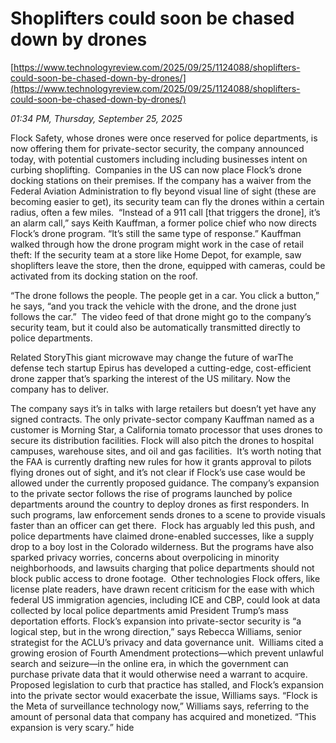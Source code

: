 # Shoplifters could soon be chased down by drones

[https://www.technologyreview.com/2025/09/25/1124088/shoplifters-could-soon-be-chased-down-by-drones/](https://www.technologyreview.com/2025/09/25/1124088/shoplifters-could-soon-be-chased-down-by-drones/)

*01:34 PM, Thursday, September 25, 2025*

Flock Safety, whose drones were once reserved for police departments, is now offering them for private-sector security, the company announced today, with potential customers including including businesses intent on curbing shoplifting.  Companies in the US can now place Flock’s drone docking stations on their premises. If the company has a waiver from the Federal Aviation Administration to fly beyond visual line of sight (these are becoming easier to get), its security team can fly the drones within a certain radius, often a few miles.   “Instead of a 911 call [that triggers the drone], it’s an alarm call,” says Keith Kauffman, a former police chief who now directs Flock’s drone program. “It’s still the same type of response.” Kauffman walked through how the drone program might work in the case of retail theft: If the security team at a store like Home Depot, for example, saw shoplifters leave the store, then the drone, equipped with cameras, could be activated from its docking station on the roof.

“The drone follows the people. The people get in a car. You click a button,” he says, “and you track the vehicle with the drone, and the drone just follows the car.”  The video feed of that drone might go to the company’s security team, but it could also be automatically transmitted directly to police departments.

Related StoryThis giant microwave may change the future of warThe defense tech startup Epirus has developed a cutting-edge, cost-efficient drone zapper that’s sparking the interest of the US military. Now the company has to deliver.

The company says it’s in talks with large retailers but doesn’t yet have any signed contracts. The only private-sector company Kauffman named as a customer is Morning Star, a California tomato processor that uses drones to secure its distribution facilities. Flock will also pitch the drones to hospital campuses, warehouse sites, and oil and gas facilities.  It’s worth noting that the FAA is currently drafting new rules for how it grants approval to pilots flying drones out of sight, and it’s not clear if Flock’s use case would be allowed under the currently proposed guidance. The company’s expansion to the private sector follows the rise of programs launched by police departments around the country to deploy drones as first responders. In such programs, law enforcement sends drones to a scene to provide visuals faster than an officer can get there.  Flock has arguably led this push, and police departments have claimed drone-enabled successes, like a supply drop to a boy lost in the Colorado wilderness. But the programs have also sparked privacy worries, concerns about overpolicing in minority neighborhoods, and lawsuits charging that police departments should not block public access to drone footage.  Other technologies Flock offers, like license plate readers, have drawn recent criticism for the ease with which federal US immigration agencies, including ICE and CBP, could look at data collected by local police departments amid President Trump’s mass deportation efforts. Flock’s expansion into private-sector security is “a logical step, but in the wrong direction,” says Rebecca Williams, senior strategist for the ACLU’s privacy and data governance unit.  Williams cited a growing erosion of Fourth Amendment protections—which prevent unlawful search and seizure—in the online era, in which the government can purchase private data that it would otherwise need a warrant to acquire. Proposed legislation to curb that practice has stalled, and Flock’s expansion into the private sector would exacerbate the issue, Williams says. “Flock is the Meta of surveillance technology now,” Williams says, referring to the amount of personal data that company has acquired and monetized. “This expansion is very scary.” hide

